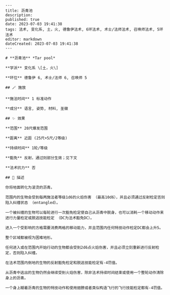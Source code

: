 
    ---
    title: 沥青池
    description: 
    published: true
    date: 2023-07-03 19:41:38
    tags: 法术, 变化系, 土，火, 德鲁伊法术, 6环法术, 术士/法师法术, 召唤师法术, 5环法术
    editor: markdown
    dateCreated: 2023-07-03 19:41:38
    ---

    # **沥青池** *Tar pool*

    **学派** 变化系 \[土，火\] 

    **环位** 德鲁伊 6, 术士/法师 6, 召唤师 5

    ## 🪄 施放

    **施法时间** 1 标准动作

    **成分** 语言, 姿势, 材料, 圣徽

    ## ✨ 效果  

    **范围** 20尺爆发范围

    **距离** 近距 (25尺+5尺/2等级)  

    **持续时间** 1轮/等级 

    **豁免** 反射，通过则部分生效；见下文

    **法术抗力** 否

    ## 📖 描述

    你将地面转化为滚烫的沥青。

    范围内的生物会受到每两施法者等级1d6的火焰伤害 （最高10d6），并且必须通过反射检定否则陷入纠缠状态 （entangled）。

    一个被纠缠的生物可以每轮进行一次豁免检定使自己从沥青中脱身，也可以消耗一个移动动作来进行力量检定或脱逃技能检定 （DC为法术豁免DC）。

    进入一个受影响的方格需要消费两格的移动能力，并且范围内任何特技动作检定DC都会上升5。

    整个区域都被视为困难地形。

    任何进入或在范围内开始行动的生物都会受到2d6点火焰伤害，并且必须立刻重新进行反射检定，否则陷入纠缠。

    在法术范围内倒地的生物的反射豁免检定和脱逃技能检定有-4罚值。

    从沥青中逃出的生物仍然会继续受到火焰伤害，除非法术持续时间结束或使用一个整轮动作清除身上的沥青。

    一个身上糊着沥青的生物的特技动作和使用翅膀或者类似构造飞行的飞行技能检定都有-4罚值。
    
